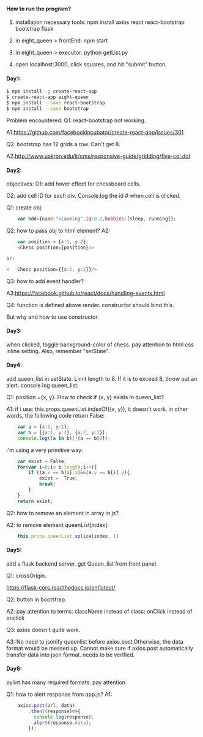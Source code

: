 
#### How to run the program?
1. installation necessary tools:
    npm install
    axios
    react
    react-bootstrap
    bootstrap
    flask

2. in eight_queen > frontEnd: npm start
3. in eight_queen > executor: python getList.py
4. open localhost:3000, click squares, and hit "submit" button.

#### Day1:
```bash
$ npm install -g create-react-app
$ create-react-app eight-queen
$ npm install --save react-bootstrap
$ npm install --save bootstrap
```

Problem encountered:
Q1. react-bootstrap not working.

A1.https://github.com/facebookincubator/create-react-app/issues/301 

Q2. bootstrap has 12 grids a row. Can't get 8.

A2.http://www.uakron.edu/it/cms/responsive-guide/gridding/five-col.dot 

#### Day2:
objectives:
O1: add hover effect for chessboard cells.

O2: add cell ID for each div. Console.log the id # when cell is clicked.

Q1: create obj: 
```javascript
    var hdd={name:"xiaoming",iq:0.2,hobbies:[sleep, running]};
```
Q2: how to pass obj to html element?
A2: 
```javascript
    var position = {x:1, y:2};
    <Chess position={position}/>
```


    or: 


```javascript
<   Chess position={{x:1, y:2}}/>
```

Q3: how to add event handler?

A3:https://facebook.github.io/react/docs/handling-events.html 

Q4: function is defined above render. constructor should bind this.

But why and how to use constructor.

#### Day3:
when clicked, toggle background-color of chess.
pay attention to html css inline setting. Also, remember "setState".

#### Day4:
add queen_list in setState. Limit length to 8. If it is to exceed 8, throw out
an alert. console.log queen_list.

Q1: position ={x, y}. How to check if {x, y} exists in queen_list?

A1: if i use: this.props.queenList.indexOf({x, y}), it doesn't work.
in other words, the following code return False:
```javascript
    var a = {x:1, y:1};
    var b = [{x:1, y:1}, {x:2, y:2}];
    console.log((a in b)||(a == b[0]);
```

i'm using a very primitive way:
```javascript
    var exist = False;
    for(var i=0;i< b.length;i++){
        if ((a.x == b[i].x)&&(a.y == b[i].y){
            exist =  True;
            break;
        }
    }
    return exist;    
```

Q2: how to remove an element in array in js?

A2: to remove element queenList[index]:
```javascript
    this.props.queenList.splice(index, 1)
```

#### Day5:
add a flask backend server. get Queen_list from front panel. 

Q1: crossOrigin.

https://flask-cors.readthedocs.io/en/latest/ 

Q2: button in bootstrap.

A2: pay attention to terms:
    className instead of class; onClick instead of onclick

Q3: axios doesn't quite work.

A3: No need to jsonify queenlist before axios.post.Otherwise, the data format would be messed up. Cannot make sure if axios.post automatically transfer data into json format. needs to be verified.

#### Day6:
pylint has many required formats. pay attention.

Q1: how to alert response from app.js?
A1:     
```javascript
    axios.post(url, data)
        .then((response)=>{
          console.log(response);
          alert(response.data);
        });
```